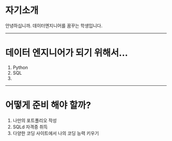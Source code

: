 # 자기소개

안녕하십니까. 데이터엔지니어를 꿈꾸는 학생입니다.

-------------------------------------------------------------------

# 데이터 엔지니어가 되기 위해서...

1. Python
2. SQL
3. 
-------------------------------------------------------------------

# 어떻게 준비 해야 할까?

1. 나만의 포트폴리오 작성
2. SQLd 자격증 취득 
3. 다양한 코딩 사이트에서 나의 코딩 능력 키우기
